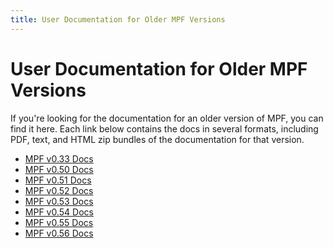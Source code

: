 ```yaml
---
title: User Documentation for Older MPF Versions
---
```


# User Documentation for Older MPF Versions


If you're looking for the documentation for an older version of MPF,
you can find it here. Each link below contains the docs in several
formats, including PDF, text, and HTML zip bundles of the documentation
for that version.

* [MPF v0.33
    Docs](https://archive.org/details/mission-pinball-framework-html-docs-v-0.33)
* [MPF v0.50
    Docs](https://archive.org/details/mission-pinball-framework-html-docs-v-0.50)
* [MPF v0.51
    Docs](https://archive.org/details/mission-pinball-framework-html-docs-v-0.51)
* [MPF v0.52
    Docs](https://archive.org/details/mission-pinball-framework-html-docs-v-0.52)
* [MPF v0.53
    Docs](https://archive.org/details/mission-pinball-framework-html-docs-v-0.53)
* [MPF v0.54
    Docs](https://archive.org/details/mission-pinball-framework-html-docs-v-0.54)
* [MPF v0.55
    Docs](https://archive.org/details/mission-pinball-framework-docs-v-0.55)
* [MPF v0.56
    Docs](https://archive.org/details/mission-pinball-framework-docs-v-0.56)

